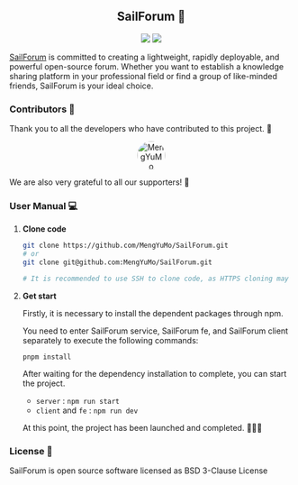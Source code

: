 <div align=center>

##  SailForum :rocket:

</div>

<div align=center>
    <img src="https://img.shields.io/badge/pnpm-%2303A9F4?style=plastic" />
    <img src="https://img.shields.io/badge/%3E%3D%2016.14%20-%20like_blue?style=plastic&label=node" />
</div>

[SailForum]() is committed to creating a lightweight, rapidly deployable, and powerful open-source forum. Whether you want to establish a knowledge sharing platform in your professional field or find a group of like-minded friends, SailForum is your ideal choice.

### Contributors :eyes:

Thank you to all the developers who have contributed to this project. :pray:

<div align=center>
    <a herf="https://github.com/MengYuMo">
        <img src="https://avatars.githubusercontent.com/u/121547024?v=4" alt="MengYuMo" width="50" height="50" style="border-radius: 50%;margin: 0 10px" />
    </a>
</div>

We are also very grateful to all our supporters! :pray:

### User Manual :computer:

1. **Clone code**

    ```bash
    git clone https://github.com/MengYuMo/SailForum.git
    # or
    git clone git@github.com:MengYuMo/SailForum.git

    # It is recommended to use SSH to clone code, as HTTPS cloning may result in many inexplicable bugs in China.
    ```

2. **Get start**

    Firstly, it is necessary to install the dependent packages through npm.

    You need to enter SailForum service, SailForum fe, and SailForum client separately to execute the following commands:

    ```shell
    pnpm install
    ```

    After waiting for the dependency installation to complete, you can start the project.

    * `server` : `npm run start`
    * `client` and `fe` : `npm run dev`

    At this point, the project has been launched and completed. :tada::tada::tada:

### License :memo:

SailForum is open source software licensed as <a herf="https://github.com/MengYuMo/SailForum/blob/main/LICENSE">BSD 3-Clause License</a>
